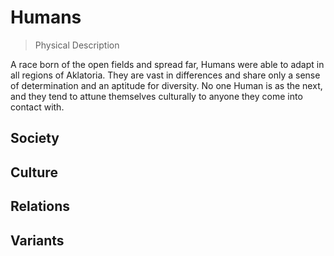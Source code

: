 # Humans

> Physical Description

A race born of the open fields and spread far, Humans were able to adapt in all regions of Aklatoria.  They are vast in differences and share only a sense of determination and an aptitude for diversity.  No one Human is as the next, and they tend to attune themselves culturally to anyone they come into contact with.

## Society

## Culture

## Relations

## Variants